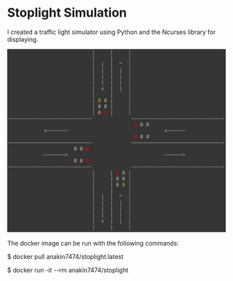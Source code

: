 # Stoplight Simulation

I created a traffic light simulator using Python and the Ncurses library for
displaying.

![traffic light](docs/intersection-image.png)

The docker image can be run with the following commands:

$ docker pull anakin7474/stoplight:latest

$ docker run -it --rm anakin7474/stoplight

